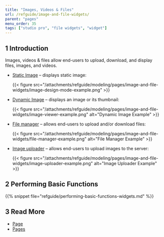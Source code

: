```yaml
---
title: "Images, Videos & Files"
url: /refguide/image-and-file-widgets/
parent: "pages"
menu_order: 35
tags: ["studio pro", "file widgets", "widget"]
---
```


## 1 Introduction

Images, videos & files allow end-users to upload, download, and display files, images, and videos. 

* [Static Image](/refguide/image/) – displays static image:

    {{< figure src="/attachments/refguide/modeling/pages/image-and-file-widgets/image-design-mode-example.png" >}}

* [Dynamic Image](/refguide/image-viewer/) – displays an image or its thumbnail:

    {{< figure src="/attachments/refguide/modeling/pages/image-and-file-widgets/image-viewer-example.png" alt="Dynamic Image Example" >}}

* [File manager](/refguide/file-manager/) – allows end-users to upload and/or download files:

    {{< figure src="/attachments/refguide/modeling/pages/image-and-file-widgets/file-manager-example.png" alt="File Manager Example" >}}

* [Image uploader](/refguide/image-uploader/) – allows end-users to upload images to the server:

    {{< figure src="/attachments/refguide/modeling/pages/image-and-file-widgets/image-uploader-example.png" alt="Image Uploader Example" >}}


## 2 Performing Basic Functions

{{% snippet file="refguide/performing-basic-functions-widgets.md" %}}

## 3 Read More

* [Page](/refguide/page/)
* [Pages](/refguide/pages/)